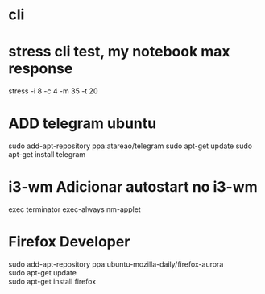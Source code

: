 # cli

# stress cli test, my notebook max response  
stress -i 8 -c 4 -m 35 -t 20


# ADD telegram ubuntu

sudo add-apt-repository ppa:atareao/telegram
sudo apt-get update
sudo apt-get install telegram



# i3-wm Adicionar autostart no i3-wm
exec terminator
exec-always nm-applet

# Firefox Developer  
sudo add-apt-repository ppa:ubuntu-mozilla-daily/firefox-aurora  
sudo apt-get update  
sudo apt-get install firefox  
